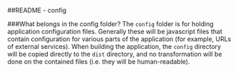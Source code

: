 ##README - config

<!-- START doctoc -->
<!-- END doctoc -->

###What belongs in the config folder?
The `config` folder is for holding application 
configuration files. Generally these will be javascript
files that contain configuration for various parts of
the application (for example, URLs of external
services). When building the application, the `config`
directory will be copied directly to the `dist`
directory, and no transformation will be done on the
contained files (i.e. they will be human-readable).
